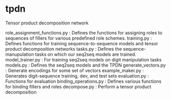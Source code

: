 # tpdn
Tensor product decomposition network


role_assignment_functions.py : Defines the functions for assigning roles to sequences of fillers for various predefined role schemes.
training.py : Defines functions for training sequence-to-sequence models and tensor product decomposition networks
tasks.py : Defines the sequence-manupulation tasks on which our seq2seq models are trained.
model_trainer.py : For training seq2seq models on digit manipulation tasks
models.py : Defines the seq2seq models and the TPDN
generate_vectors.py : Generate encodings for some set of vectors
example_maker.py : Generates digit-sequence training, dev, and test sets
evaluation.py : Functions for evaluation
binding_operations.py : Defines various functions for binding fillers and roles
decompose.py : Perform a tensor product decomposition

